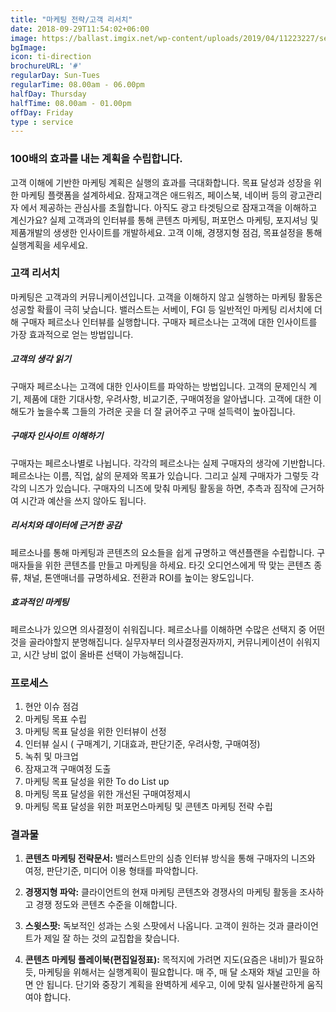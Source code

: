 ```yaml
---
title: "마케팅 전략/고객 리서치"
date: 2018-09-29T11:54:02+06:00
image: https://ballast.imgix.net/wp-content/uploads/2019/04/11223227/service-marketingstrategy.jpg?auto=format,compress
bgImage: 
icon: ti-direction
brochureURL: '#'
regularDay: Sun-Tues
regularTime: 08.00am - 06.00pm
halfDay: Thursday
halfTime: 08.00am - 01.00pm
offDay: Friday
type : service
---
```


### 100배의 효과를 내는 계획을 수립합니다.  

 고객 이해에 기반한 마케팅 계획은 실행의 효과를 극대화합니다. 목표 달성과 성장을 위한 마케팅 플랫폼을 설계하세요.<!--more--> 잠재고객은 애드워즈, 페이스북, 네이버 등의 광고관리자 에서 제공하는 관심사를 초월합니다. 아직도 광고 타겟팅으로 잠재고객을 이해하고 계신가요? 실제 고객과의 인터뷰를 통해 콘텐츠 마케팅, 퍼포먼스 마케팅, 포지셔닝 및 제품개발의 생생한 인사이트를 개발하세요. 고객 이해, 경쟁지형 점검, 목표설정을 통해 실행계획을 세우세요.  

### 고객 리서치
마케팅은 고객과의 커뮤니케이션입니다. 고객을 이해하지 않고 실행하는 마케팅 활동은 성공할 확률이 극히 낮습니다. 밸러스트는 서베이, FGI 등 일반적인 마케팅 리서치에 더해 구매자 페르소나 인터뷰를 실행합니다. 구매자 페르소나는 고객에 대한 인사이트를 가장 효과적으로 얻는 방법입니다. 

##### 고객의 생각 읽기
구매자 페르소나는 고객에 대한 인사이트를 파악하는 방법입니다. 고객의 문제인식 계기, 제품에 대한 기대사항, 우려사항, 비교기준, 구매여정을 알아냅니다. 고객에 대한 이해도가 높을수록 그들의 가려운 곳을 더 잘 긁어주고 구매 설득력이 높아집니다. 

##### 구매자 인사이트 이해하기
구매자는 페르소나별로 나뉩니다. 각각의 페르소나는 실제 구매자의 생각에 기반합니다. 페르소나는 이름, 직업, 삶의 문제와 목표가 있습니다. 그리고 실제 구매자가 그렇듯 각각의 니즈가 있습니다. 구매자의 니즈에 맞춰 마케팅 활동을 하면, 추측과 짐작에 근거하여 시간과 예산을 쓰지 않아도 됩니다.

##### 리서치와 데이터에 근거한 공감 
페르소나를 통해 마케팅과 콘텐츠의 요소들을 쉽게 규명하고 액션플랜을 수립합니다. 구매자들을 위한 콘텐츠를 만들고 마케팅을 하세요. 타깃 오디언스에게 딱 맞는 콘텐츠 종류, 채널, 톤앤매너를 규명하세요. 전환과 ROI를 높이는 왕도입니다.

##### 효과적인 마케팅
페르소나가 있으면 의사결정이 쉬워집니다. 페르소나를 이해하면 수많은 선택지 중 어떤 것을 골라야할지 분명해집니다. 실무자부터 의사결정권자까지, 커뮤니케이션이 쉬워지고, 시간 낭비 없이 올바른 선택이 가능해집니다.

### 프로세스
1. 현안 이슈 점검
2. 마케팅 목표 수립
3. 마케팅 목표 달성을 위한 인터뷰이 선정
4. 인터뷰 실시 ( 구매계기, 기대효과, 판단기준, 우려사항, 구매여정)
5. 녹취 및 마크업
6. 잠재고객 구매여정 도출
7. 마케팅 목표 달성을 위한 To do List up
8. 마케팅 목표 달성을 위한 개선된 구매여정제시
9. 마케팅 목표 달성을 위한 퍼포먼스마케팅 및 콘텐츠 마케팅 전략 수립

### 결과물
1. **콘텐츠 마케팅 전략문서:**
밸러스트만의 심층 인터뷰 방식을 통해 구매자의 니즈와 여정, 판단기준, 미디어 이용 형태를 파악합니다.

2. **경쟁지형 파악:**
클라이언트의 현재 마케팅 콘텐츠와 경쟁사의 마케팅 활동을 조사하고 경쟁 정도와 콘텐츠 수준을 이해합니다.

3. **스윗스팟:**
독보적인 성과는 스윗 스팟에서 나옵니다. 고객이 원하는 것과 클라이언트가 제일 잘 하는 것의 교집합을 찾습니다.

4. **콘텐츠 마케팅 플레이북(편집일정표):**
목적지에 가려면 지도(요즘은 내비)가 필요하듯, 마케팅을 위해서는 실행계획이 필요합니다. 매 주, 매 달 소재와 채널 고민을 하면 안 됩니다. 단기와 중장기 계획을 완벽하게 세우고, 이에 맞춰 일사불란하게 움직여야 합니다.


